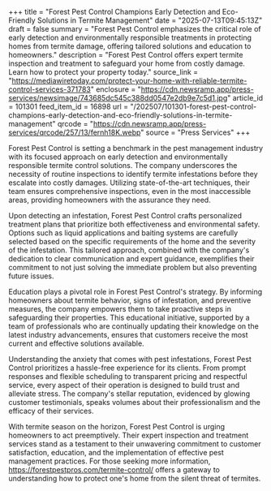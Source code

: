 +++
title = "Forest Pest Control Champions Early Detection and Eco-Friendly Solutions in Termite Management"
date = "2025-07-13T09:45:13Z"
draft = false
summary = "Forest Pest Control emphasizes the critical role of early detection and environmentally responsible treatments in protecting homes from termite damage, offering tailored solutions and education to homeowners."
description = "Forest Pest Control offers expert termite inspection and treatment to safeguard your home from costly damage. Learn how to protect your property today."
source_link = "https://mediawiretoday.com/protect-your-home-with-reliable-termite-control-services-371783"
enclosure = "https://cdn.newsramp.app/press-services/newsimage/743685dc545c388dd0547e2db9e7c5d1.jpg"
article_id = 101301
feed_item_id = 16898
url = "/202507/101301-forest-pest-control-champions-early-detection-and-eco-friendly-solutions-in-termite-management"
qrcode = "https://cdn.newsramp.app/press-services/qrcode/257/13/fernh18K.webp"
source = "Press Services"
+++

<p>Forest Pest Control is setting a benchmark in the pest management industry with its focused approach on early detection and environmentally responsible termite control solutions. The company underscores the necessity of routine inspections to identify termite infestations before they escalate into costly damages. Utilizing state-of-the-art techniques, their team ensures comprehensive inspections, even in the most inaccessible areas, providing homeowners with the assurance they need.</p><p>Upon detecting an infestation, Forest Pest Control crafts personalized treatment plans that prioritize both effectiveness and environmental safety. Options such as liquid applications and baiting systems are carefully selected based on the specific requirements of the home and the severity of the infestation. This tailored approach, combined with the company's dedication to clear communication and expert guidance, exemplifies their commitment to not just solving the immediate problem but also preventing future issues.</p><p>Education plays a pivotal role in Forest Pest Control's strategy. By informing homeowners about termite behavior, signs of infestation, and preventive measures, the company empowers them to take proactive steps in safeguarding their properties. This educational initiative, supported by a team of professionals who are continually updating their knowledge on the latest industry advancements, ensures that customers receive the most current and effective solutions available.</p><p>Understanding the anxiety that comes with pest infestations, Forest Pest Control prioritizes a hassle-free experience for its clients. From prompt responses and flexible scheduling to transparent pricing and respectful service, every aspect of their operation is designed to build trust and alleviate stress. The company's stellar reputation, evidenced by glowing customer testimonials, speaks volumes about their professionalism and the efficacy of their services.</p><p>With termite season on the horizon, Forest Pest Control is urging homeowners to act preemptively. Their expert inspection and treatment services stand as a testament to their unwavering commitment to customer satisfaction, education, and the implementation of effective pest management practices. For those seeking more information, <a href='https://forestpestpros.com/termite-control/' rel='nofollow' target='_blank'>https://forestpestpros.com/termite-control/</a> offers a gateway to understanding how to protect one's home from the silent threat of termites.</p>